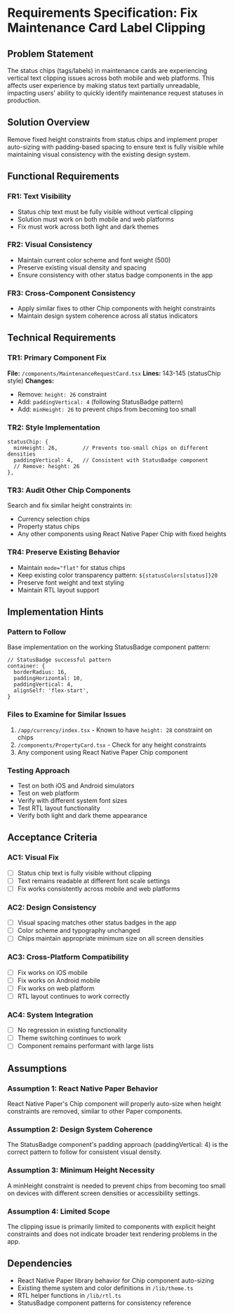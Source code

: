 # Requirements Specification: Fix Maintenance Card Label Clipping

## Problem Statement

The status chips (tags/labels) in maintenance cards are experiencing vertical text clipping issues across both mobile and web platforms. This affects user experience by making status text partially unreadable, impacting users' ability to quickly identify maintenance request statuses in production.

## Solution Overview

Remove fixed height constraints from status chips and implement proper auto-sizing with padding-based spacing to ensure text is fully visible while maintaining visual consistency with the existing design system.

## Functional Requirements

### FR1: Text Visibility
- Status chip text must be fully visible without vertical clipping
- Solution must work on both mobile and web platforms
- Fix must work across both light and dark themes

### FR2: Visual Consistency
- Maintain current color scheme and font weight (500)
- Preserve existing visual density and spacing
- Ensure consistency with other status badge components in the app

### FR3: Cross-Component Consistency
- Apply similar fixes to other Chip components with height constraints
- Maintain design system coherence across all status indicators

## Technical Requirements

### TR1: Primary Component Fix
**File:** `/components/MaintenanceRequestCard.tsx`
**Lines:** 143-145 (statusChip style)
**Changes:**
- Remove: `height: 26` constraint
- Add: `paddingVertical: 4` (following StatusBadge pattern)
- Add: `minHeight: 26` to prevent chips from becoming too small

### TR2: Style Implementation
```tsx
statusChip: {
  minHeight: 26,        // Prevents too-small chips on different densities
  paddingVertical: 4,   // Consistent with StatusBadge component
  // Remove: height: 26
},
```

### TR3: Audit Other Chip Components
Search and fix similar height constraints in:
- Currency selection chips
- Property status chips
- Any other components using React Native Paper Chip with fixed heights

### TR4: Preserve Existing Behavior
- Maintain `mode="flat"` for status chips
- Keep existing color transparency pattern: `${statusColors[status]}20`
- Preserve font weight and text styling
- Maintain RTL layout support

## Implementation Hints

### Pattern to Follow
Base implementation on the working StatusBadge component pattern:
```tsx
// StatusBadge successful pattern
container: {
  borderRadius: 16,
  paddingHorizontal: 10,
  paddingVertical: 4,
  alignSelf: 'flex-start',
}
```

### Files to Examine for Similar Issues
1. `/app/currency/index.tsx` - Known to have `height: 28` constraint on chips
2. `/components/PropertyCard.tsx` - Check for any height constraints
3. Any component using React Native Paper Chip component

### Testing Approach
- Test on both iOS and Android simulators
- Test on web platform
- Verify with different system font sizes
- Test RTL layout functionality
- Verify both light and dark theme appearance

## Acceptance Criteria

### AC1: Visual Fix
- [ ] Status chip text is fully visible without clipping
- [ ] Text remains readable at different font scale settings
- [ ] Fix works consistently across mobile and web platforms

### AC2: Design Consistency
- [ ] Visual spacing matches other status badges in the app
- [ ] Color scheme and typography unchanged
- [ ] Chips maintain appropriate minimum size on all screen densities

### AC3: Cross-Platform Compatibility
- [ ] Fix works on iOS mobile
- [ ] Fix works on Android mobile  
- [ ] Fix works on web platform
- [ ] RTL layout continues to work correctly

### AC4: System Integration
- [ ] No regression in existing functionality
- [ ] Theme switching continues to work
- [ ] Component remains performant with large lists

## Assumptions

### Assumption 1: React Native Paper Behavior
React Native Paper's Chip component will properly auto-size when height constraints are removed, similar to other Paper components.

### Assumption 2: Design System Coherence
The StatusBadge component's padding approach (paddingVertical: 4) is the correct pattern to follow for consistent visual density.

### Assumption 3: Minimum Height Necessity
A minHeight constraint is needed to prevent chips from becoming too small on devices with different screen densities or accessibility settings.

### Assumption 4: Limited Scope
The clipping issue is primarily limited to components with explicit height constraints and does not indicate broader text rendering problems in the app.

## Dependencies

- React Native Paper library behavior for Chip component auto-sizing
- Existing theme system and color definitions in `/lib/theme.ts`
- RTL helper functions in `/lib/rtl.ts`
- StatusBadge component patterns for consistency reference